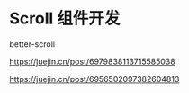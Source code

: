 # Scroll 组件开发

better-scroll

https://juejin.cn/post/6979838113715585038

https://juejin.cn/post/6956502097382604813
